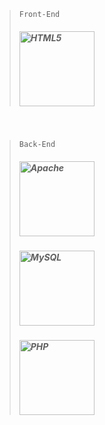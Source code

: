 >     Front-End
>
> ##### <img alt="HTML5" width="120px" src="https://miro.medium.com/max/1400/1*lJ32Bl-lHWmNMUSiSq17gQ.png" />

</br>

>     Back-End
>
> ##### <img alt="Apache" width="120px" src="https://upload.wikimedia.org/wikipedia/commons/thumb/1/10/Apache_HTTP_server_logo_%282019-present%29.svg/480px-Apache_HTTP_server_logo_%282019-present%29.svg.png?20210416075503" />
>
> ##### <img alt="MySQL" width="120px" src="https://upload.wikimedia.org/wikipedia/en/thumb/d/dd/MySQL_logo.svg/800px-MySQL_logo.svg.png" />
>
> ##### <img alt="PHP" width="120px" src="https://upload.wikimedia.org/wikipedia/commons/thumb/3/31/Webysther_20160423_-_Elephpant.svg/350px-Webysther_20160423_-_Elephpant.svg.png?20160423214552" />
